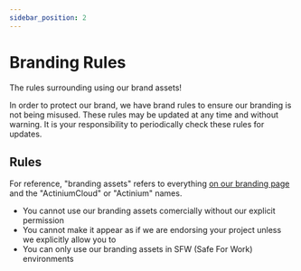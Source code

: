 ```yaml
---
sidebar_position: 2
---
```


# Branding Rules
The rules surrounding using our brand assets!

In order to protect our brand, we have brand rules to ensure our branding is not being misused. These rules may be updated at any time and without warning. It is your responsibility to periodically check these rules for updates.

## Rules

For reference, "branding assets" refers to everything [on our branding page](./branding.md) and the "ActiniumCloud" or "Actinium" names.

- You cannot use our branding assets comercially without our explicit permission
- You cannot make it appear as if we are endorsing your project unless we explicitly allow you to
- You can only use our branding assets in SFW (Safe For Work) environments